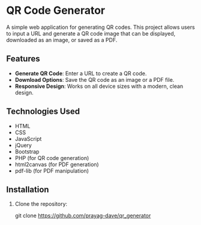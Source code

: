 # QR Code Generator

A simple web application for generating QR codes. This project allows users to input a URL and generate a QR code image that can be displayed, downloaded as an image, or saved as a PDF.

## Features

- **Generate QR Code**: Enter a URL to create a QR code.
- **Download Options**: Save the QR code as an image or a PDF file.
- **Responsive Design**: Works on all device sizes with a modern, clean design.

## Technologies Used

- HTML
- CSS
- JavaScript
- jQuery
- Bootstrap
- PHP (for QR code generation)
- html2canvas (for PDF generation)
- pdf-lib (for PDF manipulation)

## Installation

1. Clone the repository:

   git clone https://github.com/prayag-dave/qr_generator
